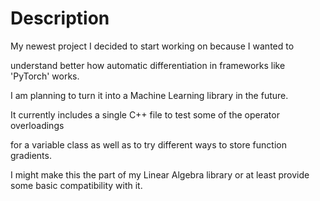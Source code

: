# Description #

My newest project I decided to start working on because I wanted to

understand better how automatic differentiation in frameworks like 'PyTorch' works. 

I am planning to turn it into a Machine Learning library in the future.

It currently includes a single C++ file to test some of the operator overloadings

for a variable class as well as to try different ways to store function gradients.

I might make this the part of my Linear Algebra library or at least provide some basic compatibility with it.
